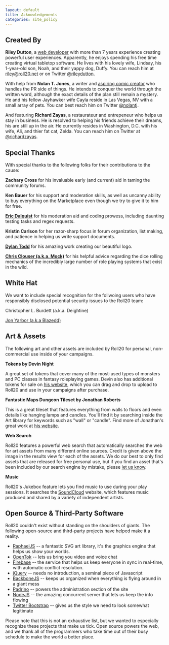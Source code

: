 ```yaml
---
layout: default
title: Acknowledgements
categories: site_policy
---
```


## Created By

**Riley Dutton**, a [web developer](http://riley.dutton.us) with more than 7 years experience creating powerful user experiences. Apparently, he enjoys spending his free time creating virtual tabletop software. He lives with his lovely wife, Lindsay, his 1-year-old son, Noah, and their yappy dog, Duffy. You can reach him at [riley@roll20.net](mailto:riley@roll20.net) or on Twitter [@rileydutton](http://twitter.com/rileydutton).

With help from **Nolan T. Jones**, a writer and [aspiring comic creator](http://nolantjones.tumblr.com) who handles the PR side of things. He intends to conquer the world through the written word, although the exact details of the plan still remain a mystery. He and his fellow Jayhawker wife Cayla reside in Las Vegas, NV with a small array of pets. You can best reach him on Twitter [@nolantj](http://twitter.com/nolantj). 

And featuring **Richard Zayas**, a restaurateur and entrepeneur who helps us stay in business. He is resolved to helping his friends achieve their dreams, his are still up in the air. He currently resides in Washington, D.C. with his wife, Ali, and thier fat cat, Zelda. You can reach him on Twitter at [@richardzayas](http://twitter.com/richardzayas).

## Special Thanks

With special thanks to the following folks for their contributions to the cause:

**Zachary Cross** for his invaluable early (and current) aid in taming the community forums.

**Ken Bauer** for his support and moderation skills, as well as uncanny ability to buy everything on the Marketplace even though we try to give it to him for free.

**[Eric Dalquist](https://twitter.com/edalquist)** for his moderation aid and coding prowess, including daunting testing tasks and regex requests.

**Kristin Carlson** for her razor-sharp focus in forum organization, list making, and patience in helping us write support documents.

**[Dylan Todd](http://dylantodd.com/)** for his amazing work creating our beautiful logo.

**[Chris Clouser (a.k.a. Mock)](http://oneofthethousand.tumblr.com)** for his helpful advice regarding the dice rolling mechanics of the incredibly large number of role playing systems that exist in the wild.

## White Hat

We want to include special recognition for the follwoing users who have responsibly disclosed potential security issues to the Roll20 team:

Christopher L. Burdett (a.k.a. Deightine)

[Jon Yarbor (a.k.a Blazedd)](http://jonyarbor.name)


## Art &amp; Assets 


The following art and other assets are included by Roll20 for personal, non-commercial use inside of your campaigns.

**Tokens by Devin Night**

A great set of tokens that cover many of the most-used types of monsters and PC classes in fantasy roleplaying games. Devin also has additional tokens for sale on [his website](http://immortalnights.com), which you can drag and drop to upload to Roll20 and use in your campaigns after purchase.

**Fantastic Maps Dungeon Tileset by Jonathan Roberts**

This is a great tileset that features everything from walls to floors and even details like hanging lamps and candles. You'll find it by searching inside the Art library for keywords such as "wall" or "candle". Find more of Jonathan's great work at [his website](http://fantasticmaps.wordpress.com).

**Web Search**

Roll20 features a powerful web search that automatically searches the web for art assets from many different online sources. Credit is given above the image in the results view for each of the assets. We do our best to only find assets that are released for free personal use, but if you find an asset that's been included by our search engine by mistake, please [let us know](mailto:team@roll20.net).

**Music**

Roll20's Jukebox feature lets you find music to use during your play sessions. It searches the [SoundCloud](http://www.soundcloud.com) website, which features music produced and shared by a variety of independent artists.


## Open Source & Third-Party Software


Roll20 couldn't exist without standing on the shoulders of giants. The following open-source and third-party projects have helped make it a reality.

* [RaphaelJS](http://raphaeljs.com) -- a fantastic SVG art library, it's the graphics engine that helps us show your worlds.
* [OpenTok](http://tokbox.com) -- lets us bring you video and voice chat
* [Firebase](http://firebase.com) -- the service that helps us keep everyone in sync in real-time, with automatic conflict resolution.
* [jQuery](http://jquery.com) -- needs no introduction, a seminal piece of Javascript
* [BackboneJS](http://documentcloud.github.com/backbone) -- keeps us organized when everything is flying around in a giant mess
* [Padrino](http://padrinorb.com) -- powers the administration section of the site
* [NodeJS](http://nodejs.org) -- the amazing concurrent server that lets us keep the info flowing
* [Twitter Bootstrap](http://twitter.github.com/bootstrap/) -- gives us the style we need to look somewhat legitimate

Please note that this is not an exhaustive list, but we wanted to especially recognize these projects that make us tick. Open source powers the web, and we thank all of the programmers who take time out of their busy schedule to make the world a better place.